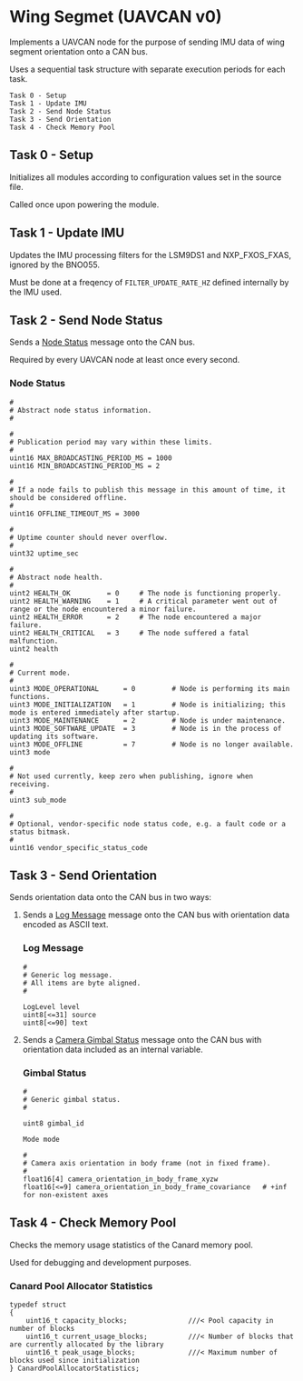 # Wing Segmet (UAVCAN v0)

Implements a UAVCAN node for the purpose of sending IMU data of wing segment orientation onto a CAN bus.

Uses a sequential task structure with separate execution periods for each task.

    Task 0 - Setup
    Task 1 - Update IMU
    Task 2 - Send Node Status
    Task 3 - Send Orientation
    Task 4 - Check Memory Pool

## Task 0 - Setup

Initializes all modules according to configuration values set in the source file. 

Called once upon powering the module.

## Task 1 - Update IMU

Updates the IMU processing filters for the LSM9DS1 and NXP_FXOS_FXAS, ignored by the BNO055. 

Must be done at a freqency of `FILTER_UPDATE_RATE_HZ` defined internally by the IMU used.

## Task 2 - Send Node Status

Sends a [Node Status](https://legacy.uavcan.org/Specification/7._List_of_standard_data_types/) message onto the CAN bus. 

Required by every UAVCAN node at least once every second.

### Node Status

```
#
# Abstract node status information.
#

#
# Publication period may vary within these limits.
#
uint16 MAX_BROADCASTING_PERIOD_MS = 1000
uint16 MIN_BROADCASTING_PERIOD_MS = 2

#
# If a node fails to publish this message in this amount of time, it should be considered offline.
#
uint16 OFFLINE_TIMEOUT_MS = 3000

#
# Uptime counter should never overflow.
#
uint32 uptime_sec

#
# Abstract node health.
#
uint2 HEALTH_OK         = 0     # The node is functioning properly.
uint2 HEALTH_WARNING    = 1     # A critical parameter went out of range or the node encountered a minor failure.
uint2 HEALTH_ERROR      = 2     # The node encountered a major failure.
uint2 HEALTH_CRITICAL   = 3     # The node suffered a fatal malfunction.
uint2 health

#
# Current mode.
#
uint3 MODE_OPERATIONAL      = 0         # Node is performing its main functions.
uint3 MODE_INITIALIZATION   = 1         # Node is initializing; this mode is entered immediately after startup.
uint3 MODE_MAINTENANCE      = 2         # Node is under maintenance.
uint3 MODE_SOFTWARE_UPDATE  = 3         # Node is in the process of updating its software.
uint3 MODE_OFFLINE          = 7         # Node is no longer available.
uint3 mode

#
# Not used currently, keep zero when publishing, ignore when receiving.
#
uint3 sub_mode

#
# Optional, vendor-specific node status code, e.g. a fault code or a status bitmask.
#
uint16 vendor_specific_status_code
```

## Task 3 - Send Orientation

Sends orientation data onto the CAN bus in two ways:

1. Sends a [Log Message](https://legacy.uavcan.org/Specification/7._List_of_standard_data_types/) message onto the CAN bus with orientation data encoded as ASCII text.

    ### Log Message
    
    ```
    #
    # Generic log message.
    # All items are byte aligned.
    #

    LogLevel level
    uint8[<=31] source
    uint8[<=90] text
    ```

2. Sends a [Camera Gimbal Status](https://legacy.uavcan.org/Specification/7._List_of_standard_data_types/) message onto the CAN bus with orientation data included as an internal variable.

    ### Gimbal Status

    ```
    #
    # Generic gimbal status.
    #

    uint8 gimbal_id

    Mode mode

    #
    # Camera axis orientation in body frame (not in fixed frame).
    #
    float16[4] camera_orientation_in_body_frame_xyzw
    float16[<=9] camera_orientation_in_body_frame_covariance   # +inf for non-existent axes
    ```

## Task 4 - Check Memory Pool

Checks the memory usage statistics of the Canard memory pool. 

Used for debugging and development purposes.

### Canard Pool Allocator Statistics
```
typedef struct
{
    uint16_t capacity_blocks;               ///< Pool capacity in number of blocks
    uint16_t current_usage_blocks;          ///< Number of blocks that are currently allocated by the library
    uint16_t peak_usage_blocks;             ///< Maximum number of blocks used since initialization
} CanardPoolAllocatorStatistics;
```
